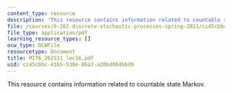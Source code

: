 ```yaml
---
content_type: resource
description: 'This resource contains information related to countable state Markov. '
file: /courses/6-262-discrete-stochastic-processes-spring-2011/cc45cbbc41b5538e86a7a20bd064bbd9_MIT6_262S11_lec16.pdf
file_type: application/pdf
learning_resource_types: []
ocw_type: OCWFile
resourcetype: Document
title: MIT6_262S11_lec16.pdf
uid: cc45cbbc-41b5-538e-86a7-a20bd064bbd9
---
```

This resource contains information related to countable state Markov. 

